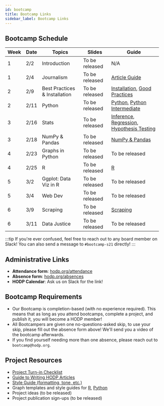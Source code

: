 ```yaml
---
id: bootcamp
title: Bootcamp Links
sidebar_label: Bootcamp Links
---
```


## Bootcamp Schedule 

| Week        | Date    | Topics                        | Slides         | Guide                                                      |
| ----------- | ------- | ----------------------------- | -------------- | ---------------------------------------------------------- |
| 1           | 2/2     | Introduction                  | To be released |  N/A                                                       |
| 1           | 2/4     | Journalism                    | To be released |  [Article Guide](https://docs.hodp.org/docs/article-guide) |
| 2           | 2/9     | Best Practices & Installation | To be released |  [Installation](https://docs.hodp.org/docs/installation), [Good Practices](https://docs.hodp.org/docs/good-practices)|
| 2           | 2/11    | Python                        | To be released |  [Python](https://docs.hodp.org/docs/python), [Python Intermediate](https://docs.hodp.org/docs/python-intermediate)|
| 3           | 2/16    | Stats                         | To be released |  [Inference](https://docs.hodp.org/docs/inference), [Regression](https://docs.hodp.org/docs/regression), [Hypothesis Testing](https://docs.hodp.org/docs/hypothesis-testing)|
| 3           | 2/18    | NumPy & Pandas                | To be released |  [NumPy & Pandas](https://docs.hodp.org/docs/numpy-pandas) |
| 4           | 2/23    | Graphs in Python              | To be released |  To be released |
| 4           | 2/25    | R                             | To be released |  [R](https://docs.hodp.org/docs/r)|
| 5           | 3/2     | Ggplot: Data Viz in R         | To be released |  To be released |
| 5           | 3/4     | Web Dev                       | To be released |  To be released |
| 6           | 3/9     | Scraping                      | To be released |  [Scraping](https://docs.hodp.org/docs/scraping) |
| 6           | 3/11    | Data Justice                  | To be released |  To be released |

:::tip
If you're ever confused, feel free to reach out to any board member on Slack! You can also send a message to `#bootcamp-s21` directly!
:::

## Administrative Links
- **Attendance form**: [hodp.org/attendance](http://hodp.org/attendance)
- **Absence form**: [hodp.org/absences](http://hodp.org/absences)
- **HODP Calendar**: Ask us on Slack for the link!

## Bootcamp Requirements
- Our Bootcamp is completion-based (with no experience required). This means that as long as you attend bootcamps, complete a project, and publish it, you will become a HODP member!
- All Bootcampers are given one no-questions-asked skip, to use your skip, please fill out the absence form above! We'll send you a video of the bootcamp afterwards. 
- If you find yourself needing more than one absence, please reach out to `bootcamp@hodp.org`.

## Project Resources
- [Project Turn-in Checklist](http://hodp.org/checklist)
- [Guide to Writing HODP Articles](https://docs.hodp.org/docs/article-guide)
- [Style Guide (formatting, tone, etc.)](https://docs.hodp.org/docs/style-guide)
- Graph templates and style guides for [R](https://github.com/HarvardOpenData/HODP-StyleGuide), [Python](https://deepnote.com/project/b78569dd-8fe2-4351-b551-2db935360f0c#%2Fnotebook.ipynb)
- Project ideas (to be released)
- Project publication sign-ups (to be released)
